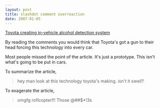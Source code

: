 ```yaml
---
layout: post
title: slashdot comment overreaction
date: 2007-01-05
---
```


[Toyota creating in-vehicle alcohol detection system](http://slashdot.org/articles/07/01/06/0140251.shtml)

By reading the comments you would think that Toyota's got a gun to their head forcing this technology into every car. 

Most people missed the point of the article. It's just a prototype. This isn't what's going to be put in cars.

To summarize the article, 

> hey man look at this technology toyota's making. isn't it swell?

To exagerate the article,

> omgfg roflcopter!!! Those @##$*!3s